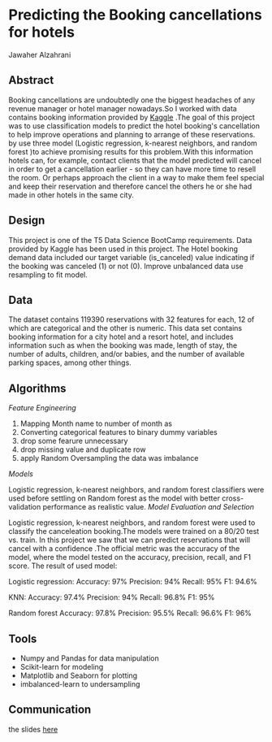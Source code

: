 # Predicting the Booking cancellations for hotels 
Jawaher Alzahrani 

## Abstract
Booking cancellations are undoubtedly one the biggest headaches of any revenue manager or hotel manager nowadays.So I worked with data contains booking information provided by [Kaggle](https://www.kaggle.com/jessemostipak/hotel-booking-demand/code) .The goal of this project was to use classification models to predict  the hotel booking's cancellation to help improve operations and  planning to arrange of these reservations. by use three model (Logistic regression, k-nearest neighbors, and random forest )to achieve promising results for this problem.With this information hotels can, for example, contact clients that the model predicted will cancel in order to get a cancellation earlier - so they can have more time to resell the room. Or perhaps approach the client in a way to make them feel special and keep their reservation and therefore cancel the others he or she had made in other hotels in the same city.
## Design
This project is one of the T5 Data Science BootCamp requirements. Data provided by Kaggle has been used in this project. The Hotel booking demand data included our target variable (is_canceled) value indicating if the booking was canceled (1) or not (0). Improve unbalanced data use resampling to fit model.
## Data
The dataset contains 119390 reservations with 32 features for each, 12 of which are categorical and  the other is numeric. 
This data set contains booking information for a city hotel and a resort hotel, and includes information such as when the booking was made, length of stay, the number of adults, children, and/or babies, and the number of available parking spaces, among other things.

## Algorithms

*Feature Engineering*
1. Mapping Month name to number of month as  
2. Converting categorical features to binary dummy variables
3. drop some fearure unnecessary 
4. drop missing value and duplicate row 
5. apply Random Oversampling the data was imbalance 

*Models*
  
Logistic regression, k-nearest neighbors, and random forest classifiers were used before settling on Random forest as the model with  better cross-validation performance as realistic value. 
*Model Evaluation and Selection*
  
Logistic regression, k-nearest neighbors, and random forest were used to classify the canceleation booking.The models were trained on a 80/20 test vs. train. In this project we saw that we can predict reservations that will cancel with a confidence .The official metric was the accuracy of the model, where the model tested on the accuracy, precision, recall, and F1 score. The result of used model:

Logistic regression:
Accuracy: 97%
Precision: 94%
Recall: 95%
F1: 94.6%

KNN:
Accuracy: 97.4%
Precision: 94%
Recall: 96.8%
F1: 95%

Random forest
Accuracy: 97.8%
Precision: 95.5%
Recall: 96.6%
F1: 96%


## Tools
- Numpy and Pandas for data manipulation
- Scikit-learn for modeling
- Matplotlib and Seaborn for plotting
- imbalanced-learn to undersampling 

## Communication
the slides  [here](https://github.com/JawaherJamaan/hotel-booking-Data-Science/blob/main/Final/Presentation%20-%20Hotel%20Booking%20Cancelation.pdf)

